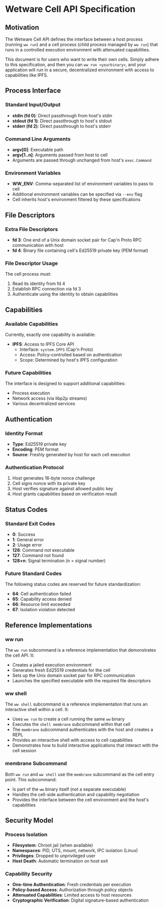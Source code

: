 # Wetware Cell API Specification

## Motivation

The Wetware Cell API defines the interface between a host process (running `ww run`) and a cell process (child process managed by `ww run`) that runs in a controlled execution environment with attenuated capabilities.

This document is for users who want to write their own cells. Simply adhere to this specification, and then you can `ww run <yourbinary>`, and your application will run in a secure, decentralized environment with access to capabilities like IPFS. 

## Process Interface

### Standard Input/Output
- **stdin (fd 0)**: Direct passthrough from host's stdin
- **stdout (fd 1)**: Direct passthrough to host's stdout  
- **stderr (fd 2)**: Direct passthrough to host's stderr

### Command Line Arguments
- **argv[0]**: Executable path
- **argv[1..n]**: Arguments passed from host to cell
- Arguments are passed through unchanged from host's `exec.Command`

### Environment Variables
- **WW_ENV**: Comma-separated list of environment variables to pass to cell
- Additional environment variables can be specified via `--env` flag
- Cell inherits host's environment filtered by these specifications

## File Descriptors

### Extra File Descriptors
- **fd 3**: One end of a Unix domain socket pair for Cap'n Proto RPC communication with host
- **fd 4**: Binary file containing cell's Ed25519 private key (PEM format)

### File Descriptor Usage
The cell process must:
1. Read its identity from fd 4
2. Establish RPC connection via fd 3
3. Authenticate using the identity to obtain capabilities

## Capabilities

### Available Capabilities
Currently, exactly one capability is available:

- **IPFS**: Access to IPFS Core API
  - Interface: `system.IPFS` (Cap'n Proto)
  - Access: Policy-controlled based on authentication
  - Scope: Determined by host's IPFS configuration

### Future Capabilities
The interface is designed to support additional capabilities:
- Process execution
- Network access (via libp2p streams)
- Various decentralized services

## Authentication

### Identity Format
- **Type**: Ed25519 private key
- **Encoding**: PEM format
- **Source**: Freshly generated by host for each cell execution

### Authentication Protocol
1. Host generates 16-byte nonce challenge
2. Cell signs nonce with its private key
3. Host verifies signature against allowed public key
4. Host grants capabilities based on verification result

## Status Codes

### Standard Exit Codes
- **0**: Success
- **1**: General error
- **2**: Usage error
- **126**: Command not executable
- **127**: Command not found
- **128+n**: Signal termination (n = signal number)

### Future Standard Codes
The following status codes are reserved for future standardization:
- **64**: Cell authentication failed
- **65**: Capability access denied
- **66**: Resource limit exceeded
- **67**: Isolation violation detected

## Reference Implementations

### ww run
The `ww run` subcommand is a reference implementation that demonstrates the cell API. It:
- Creates a jailed execution environment
- Generates fresh Ed25519 credentials for the cell
- Sets up the Unix domain socket pair for RPC communication
- Launches the specified executable with the required file descriptors

### ww shell
The `ww shell` subcommand is a reference implementation that runs an interactive shell within a cell. It:
- Uses `ww run` to create a cell running the same `ww` binary
- Executes the `shell membrane` subcommand within that cell
- The `membrane` subcommand authenticates with the host and creates a REPL
- Provides an interactive shell with access to cell capabilities
- Demonstrates how to build interactive applications that interact with the cell session

### membrane Subcommand
Both `ww run` and `ww shell` use the `membrane` subcommand as the cell entry point. This subcommand:
- Is part of the `ww` binary itself (not a separate executable)
- Handles the cell-side authentication and capability negotiation
- Provides the interface between the cell environment and the host's capabilities

## Security Model

### Process Isolation
- **Filesystem**: Chroot jail (when available)
- **Namespaces**: PID, UTS, mount, network, IPC isolation (Linux)
- **Privileges**: Dropped to unprivileged user
- **Host Death**: Automatic termination on host exit

### Capability Security
- **One-time Authentication**: Fresh credentials per execution
- **Policy-based Access**: Authorization through policy objects
- **Attenuated Capabilities**: Limited access to host resources
- **Cryptographic Verification**: Digital signature-based authentication 